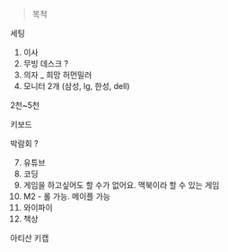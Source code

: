 > 목적 

세팅

1. 이사 
2. 무빙 데스크 ?
3. 의자 _ 희망 허먼밀러 
4. 모니터 2개 (삼성, lg, 한성, dell)

2천~5천 

키보드 

박람회 ? 

7. 유튜브 
8. 코딩 
9. 게임을 하고싶어도 할 수가 없어요. 맥북이라 할 수 있는 게임 
10. M2 - 롤 가능. 메이플 가능 
11. 와이파이 
12. 책상 

아티산 키캡